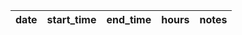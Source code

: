 | date       | start_time | end_time | hours | notes |
|------------|------------|----------|-------|-------|